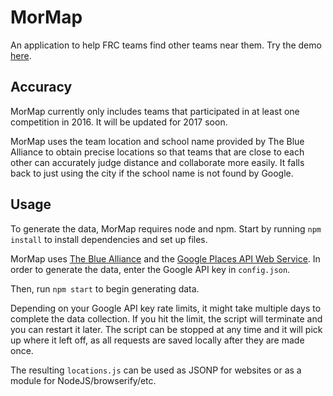 # MorMap
An application to help FRC teams find other teams near them. Try the demo [here](http://mortorqrobotics.github.io/mormap-data).

## Accuracy

MorMap currently only includes teams that participated in at least one competition in 2016. It will be updated for 2017 soon.

MorMap uses the team location and school name provided by The Blue Alliance to obtain precise locations so that teams that are close to each other can accurately judge distance and collaborate more easily. It falls back to just using the city if the school name is not found by Google.

## Usage

To generate the data, MorMap requires node and npm. Start by running `npm install` to install dependencies and set up files.

MorMap uses [The Blue Alliance](http://thebluealliance.com/) and the [Google Places API Web Service](https://developers.google.com/places/web-service/). In order to generate the data, enter the Google API key in `config.json`.

Then, run `npm start` to begin generating data.

Depending on your Google API key rate limits, it might take multiple days to complete the data collection. If you hit the limit, the script will terminate and you can restart it later. The script can be stopped at any time and it will pick up where it left off, as all requests are saved locally after they are made once.

The resulting `locations.js` can be used as JSONP for websites or as a module for NodeJS/browserify/etc.

